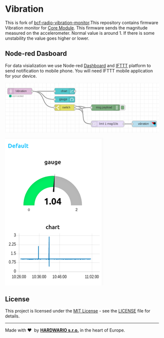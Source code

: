 # Vibration

This is fork of [bcf-radio-vibration-monitor](https://github.com/bigclownprojects/bcf-radio-vibration-monitor).This repository contains firmware Vibration monitor for [Core Module](https://shop.bigclown.com/core-module).
This firmware sends the magnitude measured on the accelerometer. Normal value is around 1. If there is some unstability the value goes higher or lower.

## Node-red Dasboard

For data visialization we use Node-red [Dashboard](node-red-dashboard.json) and [IFTTT](https://ifttt.com/) platform to send notification to mobile phone. You will need IFTTT mobile application for your device.

![alt text](node-red-flow.png)

![alt text](node-red-dashboard.png)

## License

This project is licensed under the [MIT License](https://opensource.org/licenses/MIT/) - see the [LICENSE](LICENSE) file for details.

---

Made with &#x2764;&nbsp; by [**HARDWARIO s.r.o.**](https://www.hardwario.com/) in the heart of Europe.
